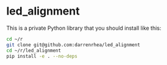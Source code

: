# led_alignment

This is a private Python library that you should install like this:

```bash
cd ~/r
git clone git@github.com:darrenrhea/led_alignment
cd ~/r/led_alignment
pip install -e . --no-deps
```
